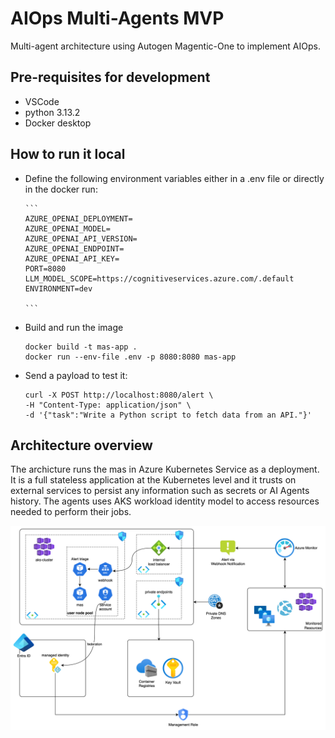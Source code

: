 # AIOps Multi-Agents MVP
Multi-agent architecture using Autogen Magentic-One to implement AIOps.

## Pre-requisites for development
 - VSCode
 - python 3.13.2
 - Docker desktop


## How to run it local

- Define the following environment variables either in a .env file or directly in the docker run:

      ```
      AZURE_OPENAI_DEPLOYMENT=
      AZURE_OPENAI_MODEL=
      AZURE_OPENAI_API_VERSION=
      AZURE_OPENAI_ENDPOINT=
      AZURE_OPENAI_API_KEY=
      PORT=8080
      LLM_MODEL_SCOPE=https://cognitiveservices.azure.com/.default
      ENVIRONMENT=dev

      ``` 

- Build and run the image
   ```
   docker build -t mas-app .
   docker run --env-file .env -p 8080:8080 mas-app
   ```

- Send a payload to test it:

   ```
   curl -X POST http://localhost:8080/alert \
   -H "Content-Type: application/json" \
   -d '{"task":"Write a Python script to fetch data from an API."}'
   ```

## Architecture overview

The archicture runs the mas in Azure Kubernetes Service as a deployment. It is a full stateless application at the Kubernetes level and it trusts on external services to persist any information such as secrets or AI Agents history. The agents uses AKS workload identity model to access resources needed to perform their jobs.

![alt text](media/architecture_overview.png)
